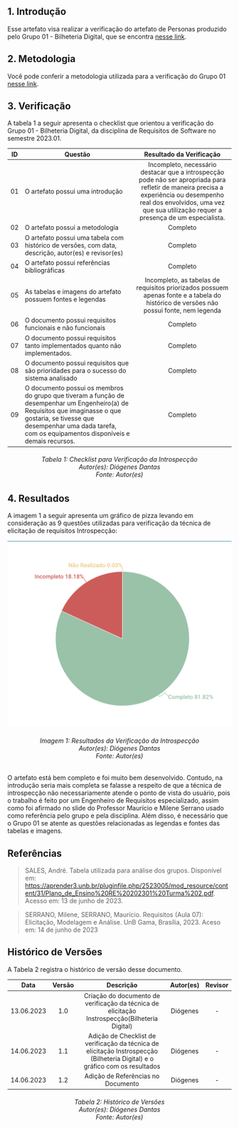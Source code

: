 ## 1. Introdução
Esse artefato visa realizar a verificação do artefato de Personas produzido pelo Grupo 01 - Bilheteria Digital, que se encontra [nesse link](https://requisitos-de-software.github.io/2023.1-BilheteriaDigital/elicitacao/tecnicas/introspeccao/).

## 2. Metodologia
Você pode conferir a metodologia utilizada para a verificação do Grupo 01 [nesse link](https://requisitos-de-software.github.io/2023.1-Twitch/verificacao_grupo01/planejamento/).

## 3. Verificação

A tabela 1 a seguir apresenta o checklist que orientou a verificação do Grupo 01 - Bilheteria Digital, da disciplina de Requisitos de Software no semestre 2023.01.

| ID |Questão| Resultado da Verificação |
| :---: | --- | :---: |
| 01 | O artefato possui uma introdução | Incompleto, necessário destacar que a introspecção pode não ser apropriada para refletir de maneira precisa a experiência ou desempenho real dos envolvidos, uma vez que sua utilização requer a presença de um especialista. |
| 02 | O artefato possui a metodologia  | Completo |
| 03 | O artefato possui uma tabela com histórico de versões, com data, descrição, autor(es) e revisor(es)  | Completo |
| 04 | O artefato possui referências bibliográficas  | Completo |
| 05 | As tabelas e imagens do artefato possuem fontes e legendas | Incompleto, as tabelas de requisitos priorizados possuem apenas fonte e a tabela do histórico de versões não possui fonte, nem legenda  |
| 06 | O documento possui requisitos funcionais e não funcionais | Completo |
| 07 | O documento possui requisitos tanto implementados quanto não implementados. | Completo |
| 08 | O documento possui requisitos que são prioridades para o sucesso do sistema analisado | Completo |
| 09 | O documento possui os membros do grupo que tiveram a função de desempenhar um Engenheiro(a) de Requisitos que imaginasse o que gostaria, se tivesse que desempenhar uma dada tarefa, com os equipamentos disponíveis e demais recursos. | Completo |


<h6 align = "center"> Tabela 1: Checklist para Verificação da Introspecção
<br> Autor(es): Diógenes Dantas
<br>Fonte: Autor(es)</h6>

## 4. Resultados
A imagem 1 a seguir apresenta um gráfico de pizza levando em consideração as 9 questões utilizadas para verificação da técnica de elicitação de requisitos Introspecção:

![Resultados Instrospecção](./imagens_verifica01/introspeccao.png)
<h6 align = "center"> Imagem 1: Resultados da Verificação da Introspecção
<br> Autor(es): Diógenes Dantas
<br>Fonte: Autor(es)</h6>

O artefato está bem completo e foi muito bem desenvolvido. Contudo, na introdução seria mais completa se falasse a respeito de que a técnica de introspecção não necessariamente atende o ponto de vista do usuário, pois o trabalho é feito por um Engenheiro de Requisitos especializado, assim como foi afirmado no slide do Professor Maurício e Milene Serrano usado como referência pelo grupo e pela disciplina. Além disso, é necessário que o Grupo 01 se atente as questões relacionadas as legendas e fontes das tabelas e imagens.

## Referências

>SALES, André. Tabela utilizada para análise dos grupos. Disponível em: https://aprender3.unb.br/pluginfile.php/2523005/mod_resource/content/31/Plano_de_Ensino%20RE%20202301%20Turma%202.pdf. Acesso em: 13 de junho de 2023.

>SERRANO, Milene, SERRANO, Maurício. Requisitos (Aula 07): Elicitação, Modelagem e Análise. UnB Gama, Brasília, 2023. Aceso em: 14 de junho de 2023


## Histórico de Versões

A Tabela 2 registra o histórico de versão desse documento.

|    Data    | Versão | Descrição                                                                      | Autor(es)  | Revisor  |
| :--------: | :----: | :----------------------------------------------------------------------------: | :--------: | :------: |
| 13.06.2023 | 1.0    | Criação do documento de verificação da técnica de elicitação Instrospecção(Bilheteria Digital) |   Diógenes  |  -  |
| 14.06.2023 | 1.1    | Adição de Checklist de verificação da técnica de elicitação Instrospecção (Bilheteria Digital) e o gráfico com os resultados |   Diógenes  |  -  |
| 14.06.2023 | 1.2    | Adição de Referências no Documento | Diógenes  |  -  |


<h6 align = "center"> Tabela 2: Histórico de Versões
<br> Autor(es): Diógenes Dantas
<br>Fonte: Autor(es)</h6>